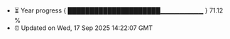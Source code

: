 - ⏳ Year progress { █████████████████████▁▁▁▁▁▁▁▁▁ } 71.12 %
- ⏰ Updated on Wed, 17 Sep 2025 14:22:07 GMT

